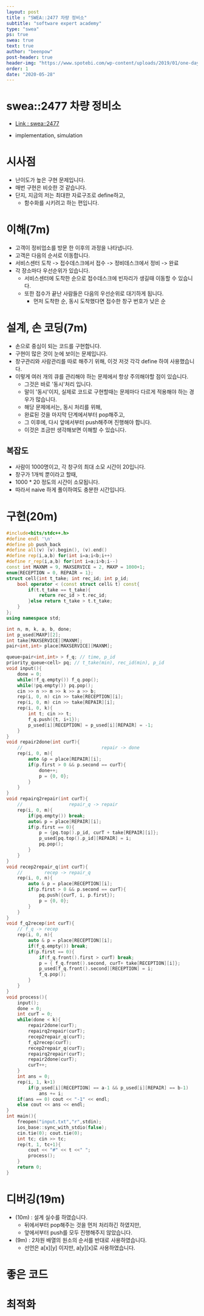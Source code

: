 ```yaml
---
layout: post
title : "SWEA::2477 차량 정비소"
subtitle: "software expert academy"
type: "swea"
ps: true                          
swea: true
text: true
author: "beenpow"
post-header: true
header-img: "https://www.spotebi.com/wp-content/uploads/2019/01/one-day-day-one-workout-motivation-spotebi.jpg"
order: 1
date: "2020-05-28"
---
```



# swea::2477 차량 정비소
- [Link : swea::2477](https://swexpertacademy.com/main/code/problem/problemDetail.do?contestProbId=AV6c6bgaIuoDFAXy)

- implementation, simulation

# 시사점
- 난이도가 높은 구현 문제입니다.
- 매번 구현은 비슷한 것 같습니다.
- 단지, 지금의 저는 최대한 자료구조로 define하고,
  - 함수화를 시키려고 하는 편입니다.

# 이해(7m)
- 고객이 정비업소를 방문 한 이후의 과정을 나타냅니다.
- 고객은 다음의 순서로 이동합니다.
- 서비스센터 도착 -> 접수데스크에서 접수 -> 정비데스크에서 정비 -> 완료
- 각 장소마다 우선순위가 있습니다.
  - 서비스센터에 도착한 순으로 접수데스크에 빈자리가 생길때 이동할 수 있습니다.
  - 또한 접수가 끝난 사람들은 다음의 우선순위로 대기하게 됩니다.
    - 먼저 도착한 순, 동시 도착했다면 접수한 창구 번호가 낮은 순

# 설계, 손 코딩(7m)
- 손으로 중심이 되는 코드를 구현합니다.
- 구현이 많은 것이 눈에 보이는 문제입니다.
- 창구관리와 사람관리를 따로 해주기 위해, 이것 저것 각각 define 하여 사용했습니다.
- 이렇게 여러 개의 큐를 관리해야 하는 문제에서 항상 주의해야할 점이 있습니다.
  - 그것은 바로 '동시'처리 입니다.
  - 말이 '동시'이지, 실제로 코드로 구현할때는 문제마다 다르게 적용해야 하는 경우가 많습니다.
  - 해당 문제에서는, 동시 처리를 위해,
  - 완료된 것을 마지막 단계에서부터 pop해주고,
  - 그 이후에, 다시 앞에서부터 push해주며 진행해야 합니다.
  - 이것은 조금만 생각해보면 이해할 수 있습니다.

## 복잡도
- 사람이 1000명이고, 각 창구의 최대 소모 시간이 20입니다.
- 창구가 1개씩 뿐이라고 할때,
- 1000 * 20 정도의 시간이 소모됩니다.
- 따라서 naive 하게 풀이하여도 충분한 시간입니다.

# 구현(20m)

```cpp
#include<bits/stdc++.h>
#define endl '\n'
#define pb push_back
#define all(v) (v).begin(), (v).end()
#define rep(i,a,b) for(int i=a;i<b;i++)
#define r_rep(i,a,b) for(int i=a;i>b;i--)
const int MAXNM = 9, MAXSERVICE = 2, MAXP = 1000+1;
enum{RECEPTION = 0, REPAIR = 1};
struct cell{int t_take; int rec_id; int p_id;
    bool operator < (const struct cell& t) const{
        if(t.t_take == t_take){
            return rec_id > t.rec_id;
        }else return t_take > t.t_take;
    }
};
using namespace std;

int n, m, k, a, b, done;
int p_used[MAXP][2];
int take[MAXSERVICE][MAXNM];
pair<int,int> place[MAXSERVICE][MAXNM];

queue<pair<int,int> > f_q; // time, p_id
priority_queue<cell> pq; // t_take(min), rec_id(min), p_id
void input(){
    done = 0;
    while(!f_q.empty()) f_q.pop();
    while(!pq.empty()) pq.pop();
    cin >> n >> m >> k >> a >> b;
    rep(i, 0, n) cin >> take[RECEPTION][i];
    rep(i, 0, m) cin >> take[REPAIR][i];
    rep(i, 0, k){
        int t; cin >> t;
        f_q.push({t, i+1});
        p_used[i][RECEPTION] = p_used[i][REPAIR] = -1;
    }
}
void repair2done(int curT){
    //                             repair -> done
    rep(i, 0, m){
        auto &p = place[REPAIR][i];
        if(p.first > 0 && p.second == curT){
            done++;
            p = {0, 0};
        }
    }
}
void repairq2repair(int curT){
    //                 repair_q -> repair
    rep(i, 0, m){
        if(pq.empty()) break;
        auto& p = place[REPAIR][i];
        if(p.first == 0){
            p = {pq.top().p_id, curT + take[REPAIR][i]};
            p_used[pq.top().p_id][REPAIR] = i;
            pq.pop();
        }
    }
}
void recep2repair_q(int curT){
    //        recep -> repair_q
    rep(i, 0, n){
        auto & p = place[RECEPTION][i];
        if(p.first > 0 && p.second == curT){
            pq.push({curT, i, p.first});
            p = {0, 0};
        }
    }
}
void f_q2recep(int curT){
    // f_q -> recep
    rep(i, 0, n){
        auto & p = place[RECEPTION][i];
        if(f_q.empty()) break;
        if(p.first == 0){
            if(f_q.front().first > curT) break;
            p = { f_q.front().second, curT+ take[RECEPTION][i]};
            p_used[f_q.front().second][RECEPTION] = i;
            f_q.pop();
        }
    }
}
void process(){
    input();
    done = 0;
    int curT = 0;
    while(done < k){
        repair2done(curT);
        repairq2repair(curT);
        recep2repair_q(curT);
        f_q2recep(curT);
        recep2repair_q(curT);
        repairq2repair(curT);
        repair2done(curT);
        curT++;
    }
    int ans = 0;
    rep(i, 1, k+1)
        if(p_used[i][RECEPTION] == a-1 && p_used[i][REPAIR] == b-1)
            ans += i;
    if(ans == 0) cout << "-1" << endl;
    else cout << ans << endl;
}
int main(){
    freopen("input.txt","r",stdin);
    ios_base::sync_with_stdio(false);
    cin.tie(0); cout.tie(0);
    int tc; cin >> tc;
    rep(t, 1, tc+1){
        cout << "#" << t <<" ";
        process();
    }
    return 0;
}
```

# 디버깅(19m)
- (10m) : 설계 실수를 하였습니다.
  - 뒤에서부터 pop해주는 것을 먼저 처리하긴 하였지만,
  - 앞에서부터 push를 모두 진행해주지 않았습니다.
- (9m) : 2차원 배열의 원소의 순서를 반대로 사용하였습니다.
  - 선언은 a[x][y] 이지만, a[y][x]로 사용하였습니다.


# 좋은 코드

# 최적화
